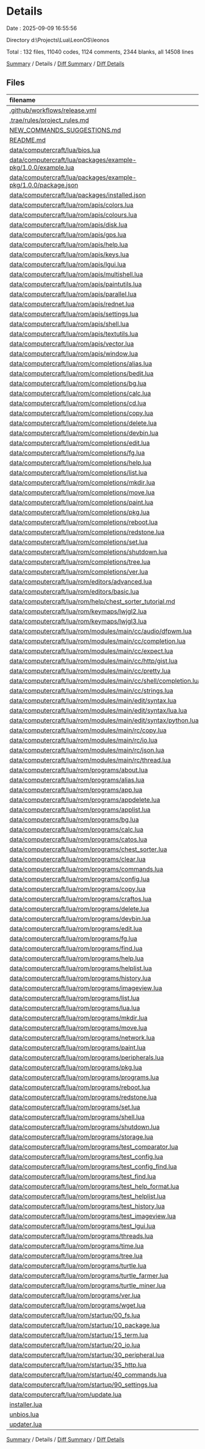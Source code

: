 # Details

Date : 2025-09-09 16:55:56

Directory d:\\Projects\\Lua\\LeonOS\\leonos

Total : 132 files,  11040 codes, 1124 comments, 2344 blanks, all 14508 lines

[Summary](results.md) / Details / [Diff Summary](diff.md) / [Diff Details](diff-details.md)

## Files
| filename | language | code | comment | blank | total |
| :--- | :--- | ---: | ---: | ---: | ---: |
| [.github/workflows/release.yml](/.github/workflows/release.yml) | YAML | 44 | 2 | 5 | 51 |
| [.trae/rules/project_rules.md](/.trae/rules/project_rules.md) | Markdown | 4 | 0 | 0 | 4 |
| [NEW_COMMANDS_SUGGESTIONS.md](/NEW_COMMANDS_SUGGESTIONS.md) | Markdown | 54 | 0 | 13 | 67 |
| [README.md](/README.md) | Markdown | 6 | 0 | 1 | 7 |
| [data/computercraft/lua/bios.lua](/data/computercraft/lua/bios.lua) | Lua | 150 | 7 | 29 | 186 |
| [data/computercraft/lua/packages/example-pkg/1.0.0/example.lua](/data/computercraft/lua/packages/example-pkg/1.0.0/example.lua) | Lua | 22 | 1 | 2 | 25 |
| [data/computercraft/lua/packages/example-pkg/1.0.0/package.json](/data/computercraft/lua/packages/example-pkg/1.0.0/package.json) | JSON | 11 | 0 | 0 | 11 |
| [data/computercraft/lua/packages/installed.json](/data/computercraft/lua/packages/installed.json) | JSON | 3 | 0 | 0 | 3 |
| [data/computercraft/lua/rom/apis/colors.lua](/data/computercraft/lua/rom/apis/colors.lua) | Lua | 70 | 1 | 12 | 83 |
| [data/computercraft/lua/rom/apis/colours.lua](/data/computercraft/lua/rom/apis/colours.lua) | Lua | 1 | 0 | 1 | 2 |
| [data/computercraft/lua/rom/apis/disk.lua](/data/computercraft/lua/rom/apis/disk.lua) | Lua | 27 | 1 | 8 | 36 |
| [data/computercraft/lua/rom/apis/gps.lua](/data/computercraft/lua/rom/apis/gps.lua) | Lua | 11 | 1 | 7 | 19 |
| [data/computercraft/lua/rom/apis/help.lua](/data/computercraft/lua/rom/apis/help.lua) | Lua | 78 | 1 | 24 | 103 |
| [data/computercraft/lua/rom/apis/keys.lua](/data/computercraft/lua/rom/apis/keys.lua) | Lua | 17 | 6 | 7 | 30 |
| [data/computercraft/lua/rom/apis/lgui.lua](/data/computercraft/lua/rom/apis/lgui.lua) | Lua | 540 | 43 | 94 | 677 |
| [data/computercraft/lua/rom/apis/multishell.lua](/data/computercraft/lua/rom/apis/multishell.lua) | Lua | 20 | 1 | 11 | 32 |
| [data/computercraft/lua/rom/apis/paintutils.lua](/data/computercraft/lua/rom/apis/paintutils.lua) | Lua | 130 | 1 | 28 | 159 |
| [data/computercraft/lua/rom/apis/parallel.lua](/data/computercraft/lua/rom/apis/parallel.lua) | Lua | 40 | 3 | 12 | 55 |
| [data/computercraft/lua/rom/apis/rednet.lua](/data/computercraft/lua/rom/apis/rednet.lua) | Lua | 95 | 1 | 18 | 114 |
| [data/computercraft/lua/rom/apis/settings.lua](/data/computercraft/lua/rom/apis/settings.lua) | Lua | 89 | 1 | 25 | 115 |
| [data/computercraft/lua/rom/apis/shell.lua](/data/computercraft/lua/rom/apis/shell.lua) | Lua | 254 | 3 | 78 | 335 |
| [data/computercraft/lua/rom/apis/textutils.lua](/data/computercraft/lua/rom/apis/textutils.lua) | Lua | 308 | 3 | 81 | 392 |
| [data/computercraft/lua/rom/apis/vector.lua](/data/computercraft/lua/rom/apis/vector.lua) | Lua | 57 | 1 | 19 | 77 |
| [data/computercraft/lua/rom/apis/window.lua](/data/computercraft/lua/rom/apis/window.lua) | Lua | 299 | 1 | 69 | 369 |
| [data/computercraft/lua/rom/completions/alias.lua](/data/computercraft/lua/rom/completions/alias.lua) | Lua | 5 | 0 | 2 | 7 |
| [data/computercraft/lua/rom/completions/bedit.lua](/data/computercraft/lua/rom/completions/bedit.lua) | Lua | 5 | 0 | 2 | 7 |
| [data/computercraft/lua/rom/completions/bg.lua](/data/computercraft/lua/rom/completions/bg.lua) | Lua | 5 | 0 | 2 | 7 |
| [data/computercraft/lua/rom/completions/calc.lua](/data/computercraft/lua/rom/completions/calc.lua) | Lua | 5 | 2 | 1 | 8 |
| [data/computercraft/lua/rom/completions/cd.lua](/data/computercraft/lua/rom/completions/cd.lua) | Lua | 3 | 0 | 2 | 5 |
| [data/computercraft/lua/rom/completions/copy.lua](/data/computercraft/lua/rom/completions/copy.lua) | Lua | 6 | 0 | 2 | 8 |
| [data/computercraft/lua/rom/completions/delete.lua](/data/computercraft/lua/rom/completions/delete.lua) | Lua | 5 | 0 | 2 | 7 |
| [data/computercraft/lua/rom/completions/devbin.lua](/data/computercraft/lua/rom/completions/devbin.lua) | Lua | 10 | 0 | 2 | 12 |
| [data/computercraft/lua/rom/completions/edit.lua](/data/computercraft/lua/rom/completions/edit.lua) | Lua | 5 | 0 | 2 | 7 |
| [data/computercraft/lua/rom/completions/fg.lua](/data/computercraft/lua/rom/completions/fg.lua) | Lua | 5 | 0 | 2 | 7 |
| [data/computercraft/lua/rom/completions/help.lua](/data/computercraft/lua/rom/completions/help.lua) | Lua | 6 | 0 | 2 | 8 |
| [data/computercraft/lua/rom/completions/list.lua](/data/computercraft/lua/rom/completions/list.lua) | Lua | 5 | 0 | 2 | 7 |
| [data/computercraft/lua/rom/completions/mkdir.lua](/data/computercraft/lua/rom/completions/mkdir.lua) | Lua | 5 | 0 | 2 | 7 |
| [data/computercraft/lua/rom/completions/move.lua](/data/computercraft/lua/rom/completions/move.lua) | Lua | 6 | 0 | 2 | 8 |
| [data/computercraft/lua/rom/completions/paint.lua](/data/computercraft/lua/rom/completions/paint.lua) | Lua | 4 | 0 | 3 | 7 |
| [data/computercraft/lua/rom/completions/pkg.lua](/data/computercraft/lua/rom/completions/pkg.lua) | Lua | 4 | 0 | 3 | 7 |
| [data/computercraft/lua/rom/completions/reboot.lua](/data/computercraft/lua/rom/completions/reboot.lua) | Lua | 5 | 0 | 2 | 7 |
| [data/computercraft/lua/rom/completions/redstone.lua](/data/computercraft/lua/rom/completions/redstone.lua) | Lua | 12 | 0 | 2 | 14 |
| [data/computercraft/lua/rom/completions/set.lua](/data/computercraft/lua/rom/completions/set.lua) | Lua | 5 | 0 | 2 | 7 |
| [data/computercraft/lua/rom/completions/shutdown.lua](/data/computercraft/lua/rom/completions/shutdown.lua) | Lua | 5 | 0 | 2 | 7 |
| [data/computercraft/lua/rom/completions/tree.lua](/data/computercraft/lua/rom/completions/tree.lua) | Lua | 5 | 1 | 1 | 7 |
| [data/computercraft/lua/rom/completions/ver.lua](/data/computercraft/lua/rom/completions/ver.lua) | Lua | 4 | 1 | 1 | 6 |
| [data/computercraft/lua/rom/editors/advanced.lua](/data/computercraft/lua/rom/editors/advanced.lua) | Lua | 255 | 2 | 61 | 318 |
| [data/computercraft/lua/rom/editors/basic.lua](/data/computercraft/lua/rom/editors/basic.lua) | Lua | 183 | 1 | 46 | 230 |
| [data/computercraft/lua/rom/help/chest_sorter_tutorial.md](/data/computercraft/lua/rom/help/chest_sorter_tutorial.md) | Markdown | 76 | 0 | 18 | 94 |
| [data/computercraft/lua/rom/keymaps/lwjgl2.lua](/data/computercraft/lua/rom/keymaps/lwjgl2.lua) | Lua | 23 | 1 | 2 | 26 |
| [data/computercraft/lua/rom/keymaps/lwjgl3.lua](/data/computercraft/lua/rom/keymaps/lwjgl3.lua) | Lua | 118 | 1 | 2 | 121 |
| [data/computercraft/lua/rom/modules/main/cc/audio/dfpwm.lua](/data/computercraft/lua/rom/modules/main/cc/audio/dfpwm.lua) | Lua | 168 | 6 | 55 | 229 |
| [data/computercraft/lua/rom/modules/main/cc/completion.lua](/data/computercraft/lua/rom/modules/main/cc/completion.lua) | Lua | 31 | 3 | 12 | 46 |
| [data/computercraft/lua/rom/modules/main/cc/expect.lua](/data/computercraft/lua/rom/modules/main/cc/expect.lua) | Lua | 39 | 1 | 11 | 51 |
| [data/computercraft/lua/rom/modules/main/cc/http/gist.lua](/data/computercraft/lua/rom/modules/main/cc/http/gist.lua) | Lua | 215 | 62 | 17 | 294 |
| [data/computercraft/lua/rom/modules/main/cc/pretty.lua](/data/computercraft/lua/rom/modules/main/cc/pretty.lua) | Lua | 345 | 101 | 78 | 524 |
| [data/computercraft/lua/rom/modules/main/cc/shell/completion.lua](/data/computercraft/lua/rom/modules/main/cc/shell/completion.lua) | Lua | 87 | 2 | 25 | 114 |
| [data/computercraft/lua/rom/modules/main/cc/strings.lua](/data/computercraft/lua/rom/modules/main/cc/strings.lua) | Lua | 99 | 1 | 34 | 134 |
| [data/computercraft/lua/rom/modules/main/edit/syntax.lua](/data/computercraft/lua/rom/modules/main/edit/syntax.lua) | Lua | 135 | 40 | 24 | 199 |
| [data/computercraft/lua/rom/modules/main/edit/syntax/lua.lua](/data/computercraft/lua/rom/modules/main/edit/syntax/lua.lua) | Lua | 149 | 0 | 4 | 153 |
| [data/computercraft/lua/rom/modules/main/edit/syntax/python.lua](/data/computercraft/lua/rom/modules/main/edit/syntax/python.lua) | Lua | 127 | 0 | 1 | 128 |
| [data/computercraft/lua/rom/modules/main/rc/copy.lua](/data/computercraft/lua/rom/modules/main/rc/copy.lua) | Lua | 28 | 2 | 7 | 37 |
| [data/computercraft/lua/rom/modules/main/rc/io.lua](/data/computercraft/lua/rom/modules/main/rc/io.lua) | Lua | 186 | 2 | 44 | 232 |
| [data/computercraft/lua/rom/modules/main/rc/json.lua](/data/computercraft/lua/rom/modules/main/rc/json.lua) | Lua | 280 | 45 | 64 | 389 |
| [data/computercraft/lua/rom/modules/main/rc/thread.lua](/data/computercraft/lua/rom/modules/main/rc/thread.lua) | Lua | 309 | 6 | 87 | 402 |
| [data/computercraft/lua/rom/programs/about.lua](/data/computercraft/lua/rom/programs/about.lua) | Lua | 4 | 1 | 3 | 8 |
| [data/computercraft/lua/rom/programs/alias.lua](/data/computercraft/lua/rom/programs/alias.lua) | Lua | 29 | 5 | 13 | 47 |
| [data/computercraft/lua/rom/programs/app.lua](/data/computercraft/lua/rom/programs/app.lua) | Lua | 37 | 7 | 9 | 53 |
| [data/computercraft/lua/rom/programs/appdelete.lua](/data/computercraft/lua/rom/programs/appdelete.lua) | Lua | 90 | 15 | 16 | 121 |
| [data/computercraft/lua/rom/programs/applist.lua](/data/computercraft/lua/rom/programs/applist.lua) | Lua | 55 | 8 | 13 | 76 |
| [data/computercraft/lua/rom/programs/bg.lua](/data/computercraft/lua/rom/programs/bg.lua) | Lua | 13 | 1 | 6 | 20 |
| [data/computercraft/lua/rom/programs/calc.lua](/data/computercraft/lua/rom/programs/calc.lua) | Lua | 54 | 19 | 16 | 89 |
| [data/computercraft/lua/rom/programs/catos.lua](/data/computercraft/lua/rom/programs/catos.lua) | Lua | 58 | 6 | 5 | 69 |
| [data/computercraft/lua/rom/programs/chest_sorter.lua](/data/computercraft/lua/rom/programs/chest_sorter.lua) | Lua | 300 | 44 | 46 | 390 |
| [data/computercraft/lua/rom/programs/clear.lua](/data/computercraft/lua/rom/programs/clear.lua) | Lua | 14 | 5 | 5 | 24 |
| [data/computercraft/lua/rom/programs/commands.lua](/data/computercraft/lua/rom/programs/commands.lua) | Lua | 47 | 8 | 9 | 64 |
| [data/computercraft/lua/rom/programs/config.lua](/data/computercraft/lua/rom/programs/config.lua) | Lua | 224 | 17 | 32 | 273 |
| [data/computercraft/lua/rom/programs/copy.lua](/data/computercraft/lua/rom/programs/copy.lua) | Lua | 30 | 0 | 7 | 37 |
| [data/computercraft/lua/rom/programs/craftos.lua](/data/computercraft/lua/rom/programs/craftos.lua) | Lua | 43 | 1 | 15 | 59 |
| [data/computercraft/lua/rom/programs/delete.lua](/data/computercraft/lua/rom/programs/delete.lua) | Lua | 21 | 0 | 4 | 25 |
| [data/computercraft/lua/rom/programs/devbin.lua](/data/computercraft/lua/rom/programs/devbin.lua) | Lua | 69 | 2 | 19 | 90 |
| [data/computercraft/lua/rom/programs/edit.lua](/data/computercraft/lua/rom/programs/edit.lua) | Lua | 18 | 5 | 7 | 30 |
| [data/computercraft/lua/rom/programs/fg.lua](/data/computercraft/lua/rom/programs/fg.lua) | Lua | 13 | 1 | 6 | 20 |
| [data/computercraft/lua/rom/programs/find.lua](/data/computercraft/lua/rom/programs/find.lua) | Lua | 156 | 19 | 24 | 199 |
| [data/computercraft/lua/rom/programs/help.lua](/data/computercraft/lua/rom/programs/help.lua) | Lua | 27 | 8 | 10 | 45 |
| [data/computercraft/lua/rom/programs/helplist.lua](/data/computercraft/lua/rom/programs/helplist.lua) | Lua | 47 | 8 | 8 | 63 |
| [data/computercraft/lua/rom/programs/history.lua](/data/computercraft/lua/rom/programs/history.lua) | Lua | 93 | 12 | 6 | 111 |
| [data/computercraft/lua/rom/programs/imageview.lua](/data/computercraft/lua/rom/programs/imageview.lua) | Lua | 69 | 16 | 17 | 102 |
| [data/computercraft/lua/rom/programs/list.lua](/data/computercraft/lua/rom/programs/list.lua) | Lua | 44 | 5 | 14 | 63 |
| [data/computercraft/lua/rom/programs/lua.lua](/data/computercraft/lua/rom/programs/lua.lua) | Lua | 46 | 5 | 13 | 64 |
| [data/computercraft/lua/rom/programs/mkdir.lua](/data/computercraft/lua/rom/programs/mkdir.lua) | Lua | 10 | 0 | 3 | 13 |
| [data/computercraft/lua/rom/programs/move.lua](/data/computercraft/lua/rom/programs/move.lua) | Lua | 30 | 0 | 7 | 37 |
| [data/computercraft/lua/rom/programs/network.lua](/data/computercraft/lua/rom/programs/network.lua) | Lua | 159 | 9 | 26 | 194 |
| [data/computercraft/lua/rom/programs/paint.lua](/data/computercraft/lua/rom/programs/paint.lua) | Lua | 1 | 1 | 2 | 4 |
| [data/computercraft/lua/rom/programs/peripherals.lua](/data/computercraft/lua/rom/programs/peripherals.lua) | Lua | 23 | 4 | 7 | 34 |
| [data/computercraft/lua/rom/programs/pkg.lua](/data/computercraft/lua/rom/programs/pkg.lua) | Lua | 508 | 69 | 82 | 659 |
| [data/computercraft/lua/rom/programs/programs.lua](/data/computercraft/lua/rom/programs/programs.lua) | Lua | 5 | 0 | 2 | 7 |
| [data/computercraft/lua/rom/programs/reboot.lua](/data/computercraft/lua/rom/programs/reboot.lua) | Lua | 7 | 0 | 4 | 11 |
| [data/computercraft/lua/rom/programs/redstone.lua](/data/computercraft/lua/rom/programs/redstone.lua) | Lua | 80 | 4 | 23 | 107 |
| [data/computercraft/lua/rom/programs/set.lua](/data/computercraft/lua/rom/programs/set.lua) | Lua | 51 | 5 | 10 | 66 |
| [data/computercraft/lua/rom/programs/shell.lua](/data/computercraft/lua/rom/programs/shell.lua) | Lua | 85 | 13 | 18 | 116 |
| [data/computercraft/lua/rom/programs/shutdown.lua](/data/computercraft/lua/rom/programs/shutdown.lua) | Lua | 7 | 0 | 4 | 11 |
| [data/computercraft/lua/rom/programs/storage.lua](/data/computercraft/lua/rom/programs/storage.lua) | Lua | 41 | 10 | 10 | 61 |
| [data/computercraft/lua/rom/programs/test_comparator.lua](/data/computercraft/lua/rom/programs/test_comparator.lua) | Lua | 126 | 18 | 17 | 161 |
| [data/computercraft/lua/rom/programs/test_config.lua](/data/computercraft/lua/rom/programs/test_config.lua) | Lua | 52 | 16 | 18 | 86 |
| [data/computercraft/lua/rom/programs/test_config_find.lua](/data/computercraft/lua/rom/programs/test_config_find.lua) | Lua | 38 | 17 | 15 | 70 |
| [data/computercraft/lua/rom/programs/test_find.lua](/data/computercraft/lua/rom/programs/test_find.lua) | Lua | 101 | 26 | 31 | 158 |
| [data/computercraft/lua/rom/programs/test_help_format.lua](/data/computercraft/lua/rom/programs/test_help_format.lua) | Lua | 35 | 4 | 5 | 44 |
| [data/computercraft/lua/rom/programs/test_helplist.lua](/data/computercraft/lua/rom/programs/test_helplist.lua) | Lua | 57 | 1 | 5 | 63 |
| [data/computercraft/lua/rom/programs/test_history.lua](/data/computercraft/lua/rom/programs/test_history.lua) | Lua | 63 | 2 | 7 | 72 |
| [data/computercraft/lua/rom/programs/test_imageview.lua](/data/computercraft/lua/rom/programs/test_imageview.lua) | Lua | 26 | 3 | 5 | 34 |
| [data/computercraft/lua/rom/programs/test_lgui.lua](/data/computercraft/lua/rom/programs/test_lgui.lua) | Lua | 47 | 10 | 9 | 66 |
| [data/computercraft/lua/rom/programs/threads.lua](/data/computercraft/lua/rom/programs/threads.lua) | Lua | 22 | 5 | 8 | 35 |
| [data/computercraft/lua/rom/programs/time.lua](/data/computercraft/lua/rom/programs/time.lua) | Lua | 56 | 6 | 6 | 68 |
| [data/computercraft/lua/rom/programs/tree.lua](/data/computercraft/lua/rom/programs/tree.lua) | Lua | 62 | 12 | 19 | 93 |
| [data/computercraft/lua/rom/programs/turtle.lua](/data/computercraft/lua/rom/programs/turtle.lua) | Lua | 253 | 14 | 25 | 292 |
| [data/computercraft/lua/rom/programs/turtle_farmer.lua](/data/computercraft/lua/rom/programs/turtle_farmer.lua) | Lua | 293 | 66 | 64 | 423 |
| [data/computercraft/lua/rom/programs/turtle_miner.lua](/data/computercraft/lua/rom/programs/turtle_miner.lua) | Lua | 346 | 58 | 58 | 462 |
| [data/computercraft/lua/rom/programs/ver.lua](/data/computercraft/lua/rom/programs/ver.lua) | Lua | 14 | 6 | 6 | 26 |
| [data/computercraft/lua/rom/programs/wget.lua](/data/computercraft/lua/rom/programs/wget.lua) | Lua | 46 | 3 | 10 | 59 |
| [data/computercraft/lua/rom/startup/00_fs.lua](/data/computercraft/lua/rom/startup/00_fs.lua) | Lua | 148 | 24 | 30 | 202 |
| [data/computercraft/lua/rom/startup/10_package.lua](/data/computercraft/lua/rom/startup/10_package.lua) | Lua | 99 | 7 | 26 | 132 |
| [data/computercraft/lua/rom/startup/15_term.lua](/data/computercraft/lua/rom/startup/15_term.lua) | Lua | 303 | 11 | 75 | 389 |
| [data/computercraft/lua/rom/startup/20_io.lua](/data/computercraft/lua/rom/startup/20_io.lua) | Lua | 9 | 0 | 5 | 14 |
| [data/computercraft/lua/rom/startup/30_peripheral.lua](/data/computercraft/lua/rom/startup/30_peripheral.lua) | Lua | 139 | 4 | 42 | 185 |
| [data/computercraft/lua/rom/startup/35_http.lua](/data/computercraft/lua/rom/startup/35_http.lua) | Lua | 112 | 31 | 26 | 169 |
| [data/computercraft/lua/rom/startup/40_commands.lua](/data/computercraft/lua/rom/startup/40_commands.lua) | Lua | 26 | 1 | 10 | 37 |
| [data/computercraft/lua/rom/startup/90_settings.lua](/data/computercraft/lua/rom/startup/90_settings.lua) | Lua | 82 | 1 | 19 | 102 |
| [data/computercraft/lua/rom/update.lua](/data/computercraft/lua/rom/update.lua) | Lua | 62 | 6 | 18 | 86 |
| [installer.lua](/installer.lua) | Lua | 167 | 14 | 30 | 211 |
| [unbios.lua](/unbios.lua) | Lua | 84 | 33 | 1 | 118 |
| [updater.lua](/updater.lua) | Lua | 261 | 34 | 54 | 349 |

[Summary](results.md) / Details / [Diff Summary](diff.md) / [Diff Details](diff-details.md)